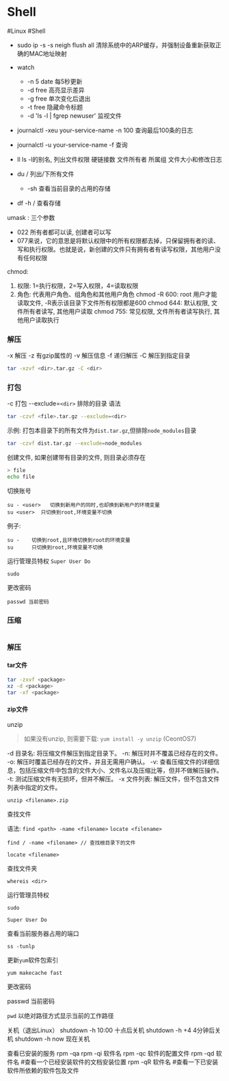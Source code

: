 # Shell

#Linux #Shell
- sudo ip -s -s neigh flush all 清除系统中的ARP缓存，并强制设备重新获取正确的MAC地址映射

- watch
	- -n 5 date 每5秒更新
	- -d free 高亮显示差异
	- -g free 单次变化后退出
	- -t free 隐藏命令标题
	- -d 'ls -l | fgrep newuser' 监视文件


- journalctl -xeu your-service-name -n 100 查询最后100条的日志
- journalctl -u your-service-name -f 查询

- ll ls -l的别名, 列出文件权限 硬链接数 文件所有者 所属组 文件大小和修改日志
- du / 列出/下所有文件
	- -sh 查看当前目录的占用的存储
- df -h / 查看存储

umask : 三个参数
- 022 所有者都可以读, 创建者可以写
- 077来说，它的意思是将默认权限中的所有权限都去掉，只保留拥有者的读、写和执行权限。也就是说，新创建的文件只有拥有者有读写权限，其他用户没有任何权限

chmod: 
1. 权限: 1=执行权限，2=写入权限，4=读取权限
2. 角色: 代表用户角色、组角色和其他用户角色
chmod -R 600: root 用户才能读取文件, -R表示该目录下文件所有权限都是600
chmod 644: 默认权限, 文件所有者读写, 其他用户读取
chmod 755: 常见权限, 文件所有者读写执行, 其他用户读取执行
### 解压
-x 解压
-z 有gzip属性的
-v 解压信息
-f 递归解压
-C 解压到指定目录
```bash
tar -xzvf <dir>.tar.gz -C <dir>
```

### 打包
-c 打包
--exclude=`<dir>` 排除的目录
语法
```bash
tar -czvf <file>.tar.gz --exclude=<dir>
```

示例: 打包本目录下的所有文件为`dist.tar.gz`,但排除`node_modules`目录
```bash
tar -czvf dist.tar.gz --exclude=node_modules
```

创建文件, 如果创建带有目录的文件, 则目录必须存在
```bash
> file
echo file
```

切换账号

```shell
su - <user>   切换到新用户的同时,也却换到新用户的环境变量
su <user>  只切换到root,环境变量不切换
```

例子:

```shell
su -    切换到root,且环境切换到root的环境变量
su      只切换到root,环境变量不切换
```

运行管理员特权 `Super User Do`

```Shell
sudo
```

更改密码

```
passwd 当前密码 
```

### 压缩

```bash

```


### 解压

#### tar文件
```bash
tar -zxvf <package>
xz -d <package>
tar -xf <package>
```

#### zip文件

unzip

> 如果没有unzip, 则需要下载: `yum install -y unzip` (CeontOS7)

-d 目录名: 将压缩文件解压到指定目录下。
-n:  解压时并不覆盖已经存在的文件。
-o: 解压时覆盖已经存在的文件，并且无需用户确认。
-v:  查看压缩文件的详细信息，包括压缩文件中包含的文件大小、文件名以及压缩比等，但并不做解压操作。
-t:  测试压缩文件有无损坏，但并不解压。
-x 文件列表: 解压文件，但不包含文件列表中指定的文件。
```
unzip <filename>.zip
```

查找文件

语法:
`find <path> -name <filename>`
`locate <filename>`

```
find / -name <filename> // 查找根目录下的文件

locate <filename>
```

查找文件夹

```Shell
whereis <dir>
```

运行管理员特权

`sudo`

```
Super User Do
```

查看当前服务器占用的端口

```
ss -tunlp
```

更新`yum`软件包索引

```Shell
yum makecache fast
```

更改密码

passwd 当前密码

`pwd` 以绝对路径方式显示当前的工作路径

关机（退出Linux） shutdown -h 10:00 十点后关机 shutdown -h +4 4分钟后关机 shutdown -h now 现在关机

查看已安装的服务 rpm -qa rpm -qi 软件名 rpm -qc 软件的配置文件 rpm -qd 软件名 #查看一个已经安装软件的文档安装位置 rpm -qR 软件名 #查看一下已安装软件所依赖的软件包及文件